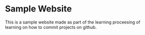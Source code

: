 # Sample Website

This is a sample website made as part of the learning proceesing of learning on how to commit projects on github.


